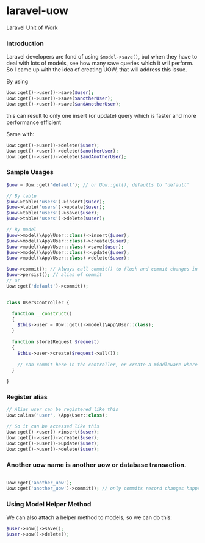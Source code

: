 # laravel-uow
Laravel Unit of Work

### Introduction

Laravel developers are fond of using `$model->save()`, but when they have to deal with lots of models, see how many save queries which it will perform.
So I came up with the idea of creating  UOW, that will address this issue.

By using
```php
Uow::get()->user()->save($user);
Uow::get()->user()->save($anotherUser);
Uow::get()->user()->save($andAnotherUser);
```
this can result to only one insert (or update) query which is faster and more performance efficient

Same with:
```php
Uow::get()->user()->delete($user);
Uow::get()->user()->delete($anotherUser);
Uow::get()->user()->delete($andAnotherUser);
```

### Sample Usages

```php
$uow = Uow::get('default'); // or Uow::get(); defaults to 'default'

// By table
$uow->table('users')->insert($user);
$uow->table('users')->update($user);
$uow->table('users')->save($user);
$uow->table('users')->delete($user);

// By model
$uow->model(\App\User::class)->insert($user);
$uow->model(\App\User::class)->create($user);
$uow->model(\App\User::class)->save($user);
$uow->model(\App\User::class)->update($user);
$uow->model(\App\User::class)->delete($user);

$uow->commit(); // Always call commit() to flush and commit changes in database.
$uow->persist(); // alias of commit
// or 
Uow::get('default')->commit();

```


```php

class UsersController {

  function __construct() 
  {
    $this->user = Uow::get()->model(\App\User::class);
  }
  
  function store(Request $request)
  {
    $this->user->create($request->all());
    
    // can commit here in the controller, or create a middleware where you can commit it there
  }

}

```

### Register alias

```php
// Alias user can be registered like this
Uow::alias('user', \App\User::class);

// So it can be accessed like this
Uow::get()->user()->insert($user);
Uow::get()->user()->create($user);
Uow::get()->user()->update($user);
Uow::get()->user()->delete($user);

```

### Another uow name is another uow or database transaction.

```php

Uow::get('another_uow');
Uow::get('another_uow')->commit(); // only commits record changes happened in another_uow
```

### Using Model Helper Method

We can also attach a helper method to models, so we can do this:

```php
$user->uow()->save();
$user->uow()->delete();
```
